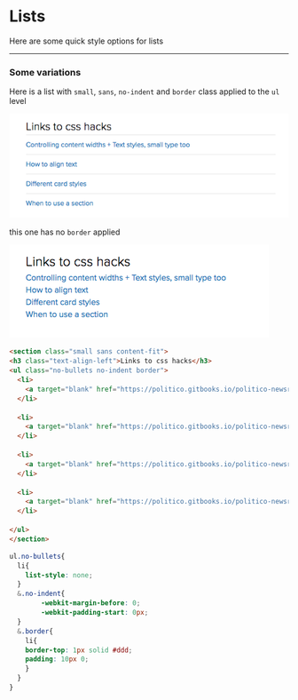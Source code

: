 # Lists

Here are some quick style options for lists

---

### Some variations

Here is a list with `small`, `sans`, `no-indent` and `border` class applied to the `ul` level

![](/assets/list-border.png)

this one has no `border` applied

![](/assets/list-no-border.png)

```html
<section class="small sans content-fit">
<h3 class="text-align-left">Links to css hacks</h3>
<ul class="no-bullets no-indent border">
  <li>
    <a target="blank" href="https://politico.gitbooks.io/politico-newsroom-developer-guide/content/tipsheets/handy-css-tricks/text-styles.html">Controlling content widths + Text styles, small type too</a>
  </li>

  <li>
    <a target="blank" href="https://politico.gitbooks.io/politico-newsroom-developer-guide/content/tipsheets/handy-css-tricks/text-alignment.html">How to align text</a>
  </li>

  <li>
    <a target="blank" href="https://politico.gitbooks.io/politico-newsroom-developer-guide/content/tipsheets/design-guides/css-includes/cards.html">Different card styles</a>
  </li>

  <li>
    <a target="blank" href="https://politico.gitbooks.io/politico-newsroom-developer-guide/content/tipsheets/handy-css-tricks/sections.html">When to use a section</a>
  </li>

</ul>
</section>
```

```css
ul.no-bullets{
  li{
    list-style: none;
  }
  &.no-indent{
        -webkit-margin-before: 0;
        -webkit-padding-start: 0px;
  }
  &.border{
    li{
    border-top: 1px solid #ddd;
    padding: 10px 0;
    }
  }
}
```



